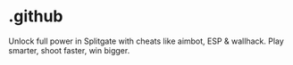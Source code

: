 # .github
Unlock full power in Splitgate with cheats like aimbot, ESP &amp; wallhack. Play smarter, shoot faster, win bigger.
